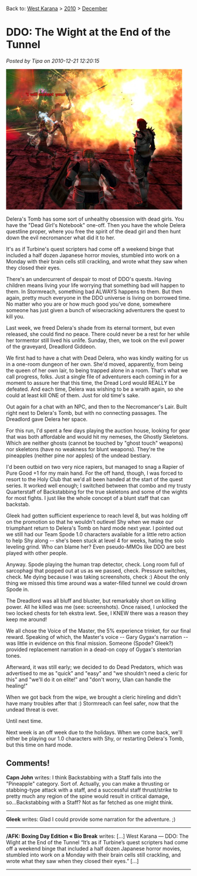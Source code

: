Back to: [West Karana](/posts/westkarana.md) > [2010](/posts/2010/westkarana.md) > [December](./westkarana.md)
# DDO: The Wight at the End of the Tunnel

*Posted by Tipa on 2010-12-21 12:20:15*

[![](../../../uploads/2010/12/dndclient-2010-12-19-22-54-51-00-480x383.jpg "I will outlast you")](../../../uploads/2010/12/dndclient-2010-12-19-22-54-51-00.jpg)

Delera's Tomb has some sort of unhealthy obsession with dead girls. You have the "Dead Girl's Notebook" one-off. Then you have the whole Delera questline proper, where you free the spirit of the dead girl and then hunt down the evil necromancer what did it to her.

It's as if Turbine's quest scripters had come off a weekend binge that included a half dozen Japanese horror movies, stumbled into work on a Monday with their brain cells still crackling, and wrote what they saw when they closed their eyes.

There's an undercurrent of despair to most of DDO's quests. Having children means living your life worrying that something bad will happen to them. In Stormreach, something bad ALWAYS happens to them. But then again, pretty much everyone in the DDO universe is living on borrowed time. No matter who you are or how much good you've done, somewhere someone has just given a bunch of wisecracking adventurers the quest to kill you.

Last week, we freed Delera's shade from its eternal torment, but even released, she could find no peace. There could never be a rest for her while her tormentor still lived his unlife. Sunday, then, we took on the evil power of the graveyard, Dreadlord Giddeon.


We first had to have a chat with Dead Delera, who was kindly waiting for us in a one-room dungeon of her own. She'd moved, apparently, from being the queen of her own lair, to being trapped alone in a room. That's what we call progress, folks. Just a single file of adventurers each coming in for a moment to assure her that this time, the Dread Lord would REALLY be defeated. And each time, Delera was wishing to be a wraith again, so she could at least kill ONE of them. Just for old time's sake.

Out again for a chat with an NPC, and then to the Necromancer's Lair. Built right next to Delera's Tomb, but with no connecting passages. The Dreadlord gave Delera her space.

For this run, I'd spent a few days playing the auction house, looking for gear that was both affordable and would hit my nemeses, the Ghostly Skeletons. Which are neither ghosts (cannot be touched by "ghost touch" weapons) nor skeletons (have no weakness for blunt weapons). They're the pineapples (neither pine nor apples) of the undead bestiary.

I'd been outbid on two very nice rapiers, but managed to snag a Rapier of Pure Good +1 for my main hand. For the off hand, though, I was forced to resort to the Holy Club that we'd all been handed at the start of the quest series. It worked well enough; I switched between that combo and my trusty Quarterstaff of Backstabbing for the true skeletons and some of the wights for most fights. I just like the whole concept of a blunt staff that can backstab.

Gleek had gotten sufficient experience to reach level 8, but was holding off on the promotion so that he wouldn't outlevel Shy when we make our triumphant return to Delera's Tomb on hard mode next year. I pointed out we still had our Team Spode 1.0 characters available for a little retro action to help Shy along -- she's been stuck at level 4 for weeks, hating the solo leveling grind. Who can blame her? Even pseudo-MMOs like DDO are best played with other people.

Anyway. Spode playing the human trap detector, check. Long room full of sarcophagi that popped out at us as we passed, check. Pressure switches, check. Me dying because I was taking screenshots, check :) About the only thing we missed this time around was a water-filled tunnel we could drown Spode in.

The Dreadlord was all bluff and bluster, but remarkably short on killing power. All he killed was me (see: screenshots). Once raised, I unlocked the two locked chests for teh ekstra lewt. See, I KNEW there was a reason they keep me around!

We all chose the Voice of the Master, the 5% experience trinket, for our final reward. Speaking of which, the Master's voice -- Gary Gygax's narration -- was little in evidence on this final mission. Someone (Spode? Gleek?) provided replacement narration in a dead-on copy of Gygax's stentorian tones.

Afterward, it was still early; we decided to do Dead Predators, which was advertised to me as "quick" and "easy" and "we shouldn't need a cleric for this" and "we'll do it on elite!" and "don't worry, Ulan can handle the healing!"

When we got back from the wipe, we brought a cleric hireling and didn't have many troubles after that :) Stormreach can feel safer, now that the undead threat is over.

Until next time.

Next week is an off week due to the holidays. When we come back, we'll either be playing our 1.0 characters with Shy, or restarting Delera's Tomb, but this time on hard mode.


## Comments!

**Capn John** writes: I think Backstabbing with a Staff falls into the "Pineapple" category. Sort of. Actually, you can make a thrusting or stabbing-type attack with a staff, and a successful staff thrust/strike to pretty much any region of the spine would result in critical damage, so...Backstabbing with a Staff? Not as far fetched as one might think.

---

**Gleek** writes: Glad I could provide some narration for the adventure. ;)

---

**/AFK: Boxing Day Edition &laquo; Bio Break** writes: [...] West Karana — DDO: The Wight at the End of the Tunnel “It’s as if Turbine’s quest scripters had come off a weekend binge that included a half dozen Japanese horror movies, stumbled into work on a Monday with their brain cells still crackling, and wrote what they saw when they closed their eyes.” [...]

---

